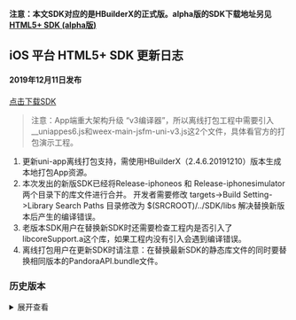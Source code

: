 **注意：本文SDK对应的是HBuilderX的正式版。alpha版的SDK下载地址另见[HTML5+ SDK (alpha版)](https://ask.dcloud.net.cn/article/35968)**

## iOS 平台 HTML5+ SDK 更新日志
#### 2019年12月11日发布 
[点击下载SDK](http://download.dcloud.net.cn/iOSSDK@2.4.6.71959_20191210.zip)
> 注意：App端重大架构升级 “v3编译器”，所以离线打包工程中需要引入__uniappes6.js和weex-main-jsfm-uni-v3.js这2个文件，具体看官方的打包演示工程。

1. 更新uni-app离线打包支持，需使用HBuilderX（2.4.6.20191210）版本生成本地打包App资源。
3. 本次发出的新版SDK已经将Release-iphoneos 和 Release-iphonesimulator两个目录下的库文件进行合并。
开发者需要修改 targets->Build Setting->Library Search Paths 目录修改为 $(SRCROOT)/../SDK/libs 解决替换新版本后产生的编译错误。
4. 老版本SDK用户在替换新SDK时还需要检查工程内是否引入了 libcoreSupport.a这个库，如果工程内没有引入会遇到编译错误。
5. 离线打包用户在更新SDK时请注意：在替换最新SDK的静态库文件的同时要替换相同版本的PandoraAPI.bundle文件。


### 历史版本
<details>
<summary>展开查看</summary>

#### 2019年12月10日发布 
[点击下载SDK](http://download.dcloud.net.cn/iOSSDK@2.4.5.71912_20191209.zip)
> 注意：App端重大架构升级 “v3编译器”，所以离线打包工程中需要引入__uniappes6.js和weex-main-jsfm-uni-v3.js这2个文件，具体看官方的打包演示工程。

+ 更新uni-app离线打包支持，需使用HBuilderX（2.4.5.20191209）版本生成本地打包App资源。
+ iOS平台 新增 Webview窗口原生标题栏样式属性 blurEffect，支持高斯模糊（毛玻璃）效果 [详情](https://www.html5plus.org/doc/zh_cn/webview.html#plus.webview.WebviewTitleNViewStyles)
+ iOS平台 补齐 直播推流（LivePusher）控件支持设置最小码率（min-bitrate）和最大码率（max-bitrate）
+ iOS平台 修复 Webview窗口原生标题栏的搜索框（searchInput）获取焦点会导致placeholder文字移位的Bug [详情](https://ask.dcloud.net.cn/question/83027)
+ iOS平台 修复 图片预览（plus.nativeUI.previewImage）可能出现长图片不能滚动的Bug [详情](https://ask.dcloud.net.cn/question/82455)
- iOS平台 修复 图片预览（plus.nativeUI.previewImage）可能无法正常显示部分网络地址图片的Bug [详情](https://ask.dcloud.net.cn/question/83542)
- iOS平台 修复 使用UniPush或个推推送在后台统计数据中没有展示数和点击数的Bug [详情](https://ask.dcloud.net.cn/question/83292)
- iOS平台 修复 用户拒绝访问相机后，调用摄像头拍照或录像时不会触发错误回调的Bug
- iOS平台 修复 配置使用高德或百度地图后，定位默认没有使用gcj02坐标的Bug
- iOS平台 修复 系统日期（plus.nativeUI.pickDate）、时间（plus.nativeUI.pickTime）选择框与系统提示框遮罩颜色不一致的Bug
- iOS平台 修复 苹果应用内支付IAP恢复购买接口（restoreComplateRequest）有可能不会返回恢复购买凭证的Bug
- App-iOS平台 新增 tabbar和navigationBar 支持设置高斯模糊（毛玻璃）效果 [详情](https://ask.dcloud.net.cn/article/36617)
- App-iOS平台 修复 nvue view 组件设置 border 属性可能引起应用崩溃的Bug [详情](https://ask.dcloud.net.cn/question/83206)
- App-iOS平台 修复 iOS 13 系统中 textarea 输入的内容，比 placeholder 偏左一点的Bug [详情](https://ask.dcloud.net.cn/question/83373)
- App-iOS平台 修复 faceID 识别成功时不能正确触发成功回调的Bug [详情](https://ask.dcloud.net.cn/question/83068)
- App-iOS平台 修复 网络请求 uni.request 设置请求的 header 中存在非字符串值可能会引起崩溃的Bug
- App平台 修复 nvue 导航栏 titleNView 的 type 属性设置为 transparent 时不生效的Bug [详情](https://ask.dcloud.net.cn/question/66907)

#### 2019年11月15日发布 
[点击下载SDK](http://download.dcloud.net.cn/iOSSDK@2.4.2.71170_20191115.zip)
> 注意：weexUniJs.js和uni-app-service.js这2个文件的路径有变化，需要重新引入自己的工程中，具体看官方的打包demo示例。
 
- 更新uni-app离线打包支持，需使用HBuilderX（2.4.2.20191115）版本生成本地打包App资源。
- iOS平台 修复 Webview窗口使用WKWebview内核时截屏绘制（draw）设置 clip 参数无效的Bug [详情](https://ask.dcloud.net.cn/question/45969)
- iOS平台 修复 Webview窗口全部关闭（close）时可能引起应用崩溃的Bug
- iOS平台 修复 Webview窗口设置自定义标题栏按钮点击时可能引起应用崩溃的Bug
- iOS平台 修复 视频播放（VideoPlayer）控件无法自动识别视频方向的Bug [详情](https://ask.dcloud.net.cn/question/79320)
- iOS平台 修复 调用摄像头拍照（captureImage）时设置resolution参数为high、low、medium时可能引起图片显示方向不正确的Bug [详情](https://ask.dcloud.net.cn/question/80814)
- iOS平台 修复 系统相册选择图片（plus.gallery.pick）可能返回不是选中图片的Bug [详情](https://ask.dcloud.net.cn/question/81055)
- iOS平台 修复 文件下载暂停后再继续文件名后面会自动添加数字的Bug [详情](https://ask.dcloud.net.cn/question/66523)
- iOS平台 修复 平台绝对路径转换成本地URL路径（plus.io.convertAbsoluteFileSystem）可能返回null的Bug [详情](https://ask.dcloud.net.cn/question/51954)
- iOS平台 修复 设置应用屏幕常亮（plus.device.setWakelock）在iOS13.1.3系统可能引起崩溃的Bug
- iOS平台 修复 Native.JS获取当前Webview窗口的原生实例对象（plus.ios.currentWebview）可能返回为空的Bug [详情](https://ask.dcloud.net.cn/question/81037)
- iOS平台 修复 创建本地消息（plus.push.createMessage）在iOS10及以上系统只显示最后一条的Bug [详情](https://ask.dcloud.net.cn/question/82560)
- App-iOS平台 修复 nvue页面在iOS13及以上系统默认字体不对的Bug
- App-iOS平台 修复 nvue list 组件 scroll 事件返回的 isDragging 属性不正确的Bug [详情](https://github.com/dcloudio/uni-app/issues/932)
- App-iOS平台 修复 nvue list 组件滚动时 scrollStart/scrollEnd 事件返回参数值为负数的Bug
- App-iOS平台 修复 nvue swiper 组件动态修改 current 属性触发 transition 事件返回的参数不准确的Bug
- App-iOS平台 修复 uni.hideKeyboard 不能收起软键盘的Bug [#903](https://github.com/dcloudio/uni-app/issues/903)
- App-iOS平台 修复 picker 组件可能被软键盘遮挡的Bug [#888](https://github.com/dcloudio/uni-app/issues/888)
- App-iOS平台 修复 input 组件输入中文时失焦导致文字消失的Bug [#888](https://github.com/dcloudio/uni-app/issues/888)
- App-iOS平台 修复 nvue text 组件设置 line-height 属性可能引起显示不正确的Bug
- App-iOS平台 修复 nvue live-pusher 组件设置 whiteness 属性为false不生效的Bug
- App-iOS平台 修复 nvue barcode 组件动态修改属性不生效的Bug
- App-iOS平台 修复 纯nvue项目 侧滑关闭后无法触发上个页面生命周期 onShow 的Bug [详情](https://ask.dcloud.net.cn/question/81830)

#### 2019年10月24日发布 
[点击下载SDK](http://download.dcloud.net.cn/iOSSDK@2.3.7.70518_20191024.zip)
> 注意：weexUniJs.js和uni-app-service.js这2个文件的路径有变化，需要重新引入自己的工程中，具体看官方的打包demo示例。

1. 更新uni-app离线打包支持，需使用HBuilderX（2.3.7.20191024）版本生成本地打包App资源。
- iOS平台 修复 图片预览（plus.nativeUI.previewImage）3张图片且current属性设置为2时显示不正常的Bug [详情](https://ask.dcloud.net.cn/question/79564)
- App-iOS平台 修复 nvue map组件的标记点（markers）的 iconPath 属性值设置为相对路径时可能引起应用崩溃的Bug [详情](https://ask.dcloud.net.cn/question/79444)

#### 2019年10月21日发布 
[点击下载SDK](http://download.dcloud.net.cn/iOSSDK@2.3.6.70402_20191021.zip)
> 注意：weexUniJs.js和uni-app-service.js这2个文件的路径有变化，需要重新引入自己的工程中，具体看官方的打包demo示例。

1. 更新uni-app离线打包支持，需使用HBuilderX（2.3.6.20191021）版本生成本地打包App资源。
- App-iOS平台 修复 tabBar 页面因内存不足而白屏后无法自动恢复的Bug [详情](https://ask.dcloud.net.cn/question/80927)
- App-iOS平台 修复 tabBar 设置 icon 图标可能无法显示的Bug [详情](https://ask.dcloud.net.cn/question/80946)
- App-iOS平台 修复 nvue list组件 scroll 事件返回的参数缺少 isDragging 属性的Bug [详情](https://ask.dcloud.net.cn/question/80928)

#### 2019年10月18日发布 
[点击下载SDK](http://download.dcloud.net.cn/iOSSDK@2.3.5.70309_20191018.zip)
> 注意：weexUniJs.js和uni-app-service.js这个2个文件的路径有变化，需要重新引入自己的工程中，具体看官方的打包demo示例。

1. 更新uni-app离线打包支持，需使用HBuilderX（2.3.5.20191018）版本生成本地打包App资源。
- iOS平台 更新 微信登录、分享、支付SDK（1.8.6.1），适配iOS13，需要配置通用链接（Universal Links）[详情](https://ask.dcloud.net.cn/article/36445)
- iOS平台 更新 QQ登录、分享SDK（3.3.6），新浪微博登录、分享SDK（3.2.5）
- iOS平台 修复 iOS13上配置后台播放音乐可能引起应用崩溃的Bug [详情](https://ask.dcloud.net.cn/question/80253)
- iOS平台 修复 图片压缩（plus.zip.compressImage）设置缩放图片的宽度（width）和高度（height）无效的Bug [详情](https://ask.dcloud.net.cn/question/79993)
- iOS平台 修复 iPhone11上查询设备是否为刘海屏（plus.navigator.hasNotchInScreen）返回值不正确的Bug [详情](https://ask.dcloud.net.cn/question/80291)
- iOS平台 修复 视频播放（VideoPlayer）控件设置 show-progress 属性不生效的Bug
- iOS平台 修复 视频播放（VideoPlayer）控件设置 autoplay 属性值为 true 后加载雪花可能显示不正常的Bug
- iOS平台 修复 指纹识别（Fingerprint）判断当前设备是否支持（plus.fingerprint.isSupport）返回值可能不正确的Bug
- iOS平台 修复 Webview窗口设置软键盘模式（softinputMode）为adjustResize时，新开页面并弹出软键盘后返回可能白屏的Bug
- iOS平台 修复 数据库（SQLite）多次打开数据库后，调用判断数据库是否打开（plus.sqlite.isOpenDatabase）返回值可能不正确的Bug
- iOS平台 修复 数据库（SQLite）在HX中真机运行可能出现SQL语句操作（plus.sqlite.executeSql）无法正常执行的Bug
- App-iOS平台 新增 nvue live-pusher组件支持 orientation 属性设置画面方向 
- App-iOS平台 修复 nvue map组件的点击控件事件 @controltap 不响应的Bug [详情](https://ask.dcloud.net.cn/question/80170)
- App-iOS平台 修复 nvue barcode组件扫码成功触发 marked 事件返回参数条码数据为空的Bug [详情](https://ask.dcloud.net.cn/question/79475)
- iOS平台 修复 系统相册选择图片文件时如果相册中没有图片返回时loading界面不消失的Bug

#### 2019年09月23日发布 
[点击下载SDK](http://download.dcloud.net.cn/iOSSDK@2.3.3.69770_20190923.zip)

1. 更新uni-app离线打包支持，需使用HBuilderX（2.3.3.20190923）版本生成本地打包App资源。
- iOS平台 修复 iOS13上保存图片到系统相册（plus.gallery.save）失败的Bug
- iOS平台 修复 非自定义组件编译模式 uni.request 无法跨域的Bug [详情](https://ask.dcloud.net.cn/question/79323)
- iOS平台 修复 nvue swiper组件包含子组件少于3个时布局可能不正确的Bug
- iOS平台 修复 nvue video组件退出全屏动画时被其它组件覆盖的Bug 

#### 2019年09月21日发布 
[点击下载SDK](http://download.dcloud.net.cn/iOSSDK@2.3.2.69698_20190921.zip)

1. 更新uni-app离线打包支持，需使用HBuilderX（2.3.2.20190921）版本生成本地打包App资源。
- iOS平台 修复 视频播放（VideoPlayer）控件退出全屏后状态栏方向不对的Bug [详情](https://ask.dcloud.net.cn/question/79171)
- iOS平台 修复 iOS13上获取系统状态栏样式（plus.navigator.getStatusBarStyle）总是反馈dark，导致uni-app状态栏颜色混乱的Bug [详情](https://ask.dcloud.net.cn/question/79189)
- iOS平台 修复 iOS13上获取系统状态高度不正确的Bug [详情](https://ask.dcloud.net.cn/question/79219)
- iOS平台 修复 slider组件中的内容可能出现重叠的Bug 
- iOS平台 修复 iOS13上input组件设置自动聚焦无效的Bug
- iOS平台 修复 nvue 组件 refresh 某些情况下闪退的 Bug

#### 2019年09月20日发布 
[点击下载SDK](http://download.dcloud.net.cn/iOSSDK@2.3.1.69621_20190920.zip)

1. 更新uni-app离线打包支持，需使用HBuilderX（2.3.1.20190920）版本生成本地打包App资源。

#### 2019年09月20日发布 
[点击下载SDK](http://download.dcloud.net.cn/iOSSDK@2.3.0.69585_20190919.zip)

1. 重要：因为增加uni的自定义组件，原barcode、video和livepush模块的依赖关系有所变化，具体参看Feature-iOS.xls文件和[livepush](https://ask.dcloud.net.cn/docs/#//ask.dcloud.net.cn/article/35376)**
- 更新uni-app离线打包支持，需使用HBuilderX（2.3.0.20190919）版本生成本地打包App资源。
- iOS平台 新增 云打包支持配置Capabilities，如通用链接（Universal Link）[详情](https://ask.dcloud.net.cn/article/36393)
- iOS平台 新增 创建本地消息（plus.push.createMessage）支持设置标题（title）和副标题（subtitle） [详情](https://ask.dcloud.net.cn/question/78475)
- iOS平台 更新 UniPush&个推推送SDK（2.4.1.0）适配iOS13
- iOS平台 更新 友盟统计SDK（6.0.5）适配iOS13，注意：新版本要求应用使用广告标识IDFA [详情](https://ask.dcloud.net.cn/article/74)
- iOS平台 修复 使用录音对象（AudioRecorder）时如果用户不允许访问麦克风（未授权）不触发失败回调的Bug
- iOS平台 修复 音频播放对象（AudioPlayer）的setStyles方法设置开始播放位置（startTime）不准确，isPaused方法获取播放状态不准确的Bug [详情](https://ask.dcloud.net.cn/question/76201)
- iOS平台 修复 视频播放（VideoPlayer）控件无法播放带身份认证的rtsp地址的Bug [详情](https://ask.dcloud.net.cn/question/76526)
- iOS平台 修复 视频播放（VideoPlayer）控件在iOS13上退出全屏后显示位置不正确的Bug
- iOS平台 修复 蓝牙（Bluetooth）停止搜索设备后再开始可能无法返回之前搜索到的设备，及搜索设置allowDuplicatesKey参数无效的Bug。
- iOS平台 修复 获取网络gif图片信息（plus.io.getImageInfo）引起应用崩溃的Bug
- iOS平台 修复 Webview窗口设置滑屏（drag）后，侧滑返回操作可能引起应用崩溃的Bug [详情](https://ask.dcloud.net.cn/question/77462)
- iOS平台 修复 应用仅配置横屏时调用系统相册选择图片（plus.gallery.pick）时引起应用崩溃的Bug [详情](https://ask.dcloud.net.cn/question/77394)
- iOS平台 修复 图片压缩转换（plus.zip.compressImage）处理图片分辨率过高可能造成内存溢出引起应用崩溃的Bug [详情](https://github.com/dcloudio/uni-app/issues/713)
- iOS平台 修复 图片预览（plus.nativeUI.previewImage）显示高分辨率图片可能超出内存溢出引起应用崩溃的Bug
- iOS平台 修复 直播推流（LivePusher）控件配置开启摄像头（enable-camera）属性导致无法推视频流的Bug
- iOS平台 修复 直播推流（LivePusher）控件设置视频模式（mode）属性和宽高比（aspect）属性可能不生效的Bug
- iOS平台 修复 获取图片信息（plus.io.getImageInfo）传入网络图片地址无法下载图片时触发成功回调的Bug
- iOS平台 修复 Webview窗口背景设置为深色时，Tab栏上面会出现白条的Bug [详情](https://ask.dcloud.net.cn/question/77442)
- iOS平台 修复 Webview窗口使用WKWebview内核时overrideUrlLoading方法无效的Bug [详情](https://ask.dcloud.net.cn/question/78173)
- iOS平台 修复 蓝牙（Bluetooth）开始搜索后不停止直接关闭页面可能会引起应用崩溃的Bug
- iOS平台 修复 uni-app中subNVue页面可能无法接收到父页面通过subNVue.postMessage发送的消息的Bug [详情](https://ask.dcloud.net.cn/question/77312)
- iOS平台 修复 nvue iPhoneX设备软键盘弹出时页面偏移位置不准确的Bug [详情](https://ask.dcloud.net.cn/question/76783)
- iOS平台 修复 nvue map组件添加的子组件可能无法显示的Bug [详情](https://ask.dcloud.net.cn/question/76719)
- iOS平台 修复 nvue swipe组件高度动态变化后切页显示不正常的Bug [详情](https://ask.dcloud.net.cn/question/77500)
- iOS平台 修复 nvue video标签设置封面图片（poster）后动态修改src属性可能引起应用崩溃的Bug [详情](https://ask.dcloud.net.cn/question/77353)
- iOS平台 修复 nvue video标签设置自动播放（autoplay）为true不生效的Bug
- iOS平台 修复 nvue video标签中退出全屏后覆盖元素显示不正常的Bug
- iOS平台 修复 nvue input组件设置adjust-position属性值为false无效的Bug [详情](https://ask.dcloud.net.cn/question/78472)
- iOS平台 修复 nvue webSocket模块设置多个协议（protocol）导致连接服务器失败的Bug
- iOS平台 修复 nvue bindingx在uni-app编译模式下拖拽组件时偏移系数不正确的Bug
- iOS平台 修复 uni原生插件实现代理方法（application:openURL:options:）后与第三方应用交互（如调用微信登录）引起应用崩溃的Bug
- iOS平台 修复 uni原生插件实现代理方法（application:handleOpenURL:）不触发，导致无法获取第三方应用返回数据的Bug

#### 2019年08月19日发布 
[点击下载SDK](http://download.dcloud.net.cn/iOSSDK@2.2.2.68234_20190816.zip)

1. **重要：因为增加uni的自定义组件，原barcode、video和livepush模块的依赖关系有所变化，具体参看Feature-iOS.xls文件和[livepush](https://ask.dcloud.net.cn/docs/#//ask.dcloud.net.cn/article/35376)**
- 更新uni-app离线打包支持，需使用HBuilderX（2.2.2.20190816）版本生成本地打包App资源。

#### 2019年08月14日发布 
[点击下载SDK](http://download.dcloud.net.cn/iOSSDK@2.2.1.68028_20190813.zip)

1. **重要：因为增加uni的自定义组件，原barcode、video和livepush模块的依赖关系有所变化，具体参看Feature-iOS.xls文件和[livepush](https://ask.dcloud.net.cn/docs/#//ask.dcloud.net.cn/article/35376)**
- 更新uni-app离线打包支持，需使用HBuilderX（2.2.1.20190813）版本生成本地打包App资源。
- iOS平台 更新 高德地图SDK：基础SDK（v1.5.7）、3D地图SDK（v6.9.0）、搜索功能（v6.9.0），修复多次打开关闭地图页面引起应用崩溃的Bug [详情](https://ask.dcloud.net.cn/question/66225)
- iOS平台 修复 视频播放（VideoPlayer）控件的timeupdate事件不触发的Bug [详情](https://ask.dcloud.net.cn/question/76470)
- iOS平台 修复 视频播放（VideoPlayer）控件全屏时音量调节手势功能无效的Bug
- iOS平台 修复 Webview窗口配置系统软键盘模式（softinputMode）为adjustResize，收起软键盘后窗口高度无法恢复的Bug [详情](https://ask.dcloud.net.cn/question/76374)
- iOS平台 修复 uni-app项目打包模块配置中勾选“Maps(地图)”但不配置高德或百度地图SDK参数引起提交云端打包失败的Bug

#### 2019年08月12日发布 
[点击下载SDK](http://download.dcloud.net.cn/iOSSDK@2.2.0.67934_20190810.zip)

1. **重要：因为增加uni的自定义组件，原barcode、video和livepush模块的依赖关系有所变化，具体参看Feature-iOS.xls文件和[livepush](https://ask.dcloud.net.cn/docs/#//ask.dcloud.net.cn/article/35376)**
- 更新uni-app离线打包支持，需使用HBuilderX（2.2.0.20190810）版本生成本地打包App资源。
- iOS平台 新增 视频播放（VideoPlayer）控件支持设置倍速播放（playbackRate）
- iOS平台 修复 视频播放（VideoPlayer）控件在页面关闭后可能还会在后台重新播放的Bug [详情](https://ask.dcloud.net.cn/question/74022)
- iOS平台 修复 横竖屏设置中landscape-primary、landscape-secondary方向与android平台相反的Bug
- iOS平台 修复 使用plus.maps.create创建地图设置宽高为用百分比时计算不准确的Bug [详情](https://ask.dcloud.net.cn/question/75754)
- iOS平台 修复 蓝牙（Bluetooth）订阅特征值变化（notifyBLECharacteristicValueChange）后触发onBLECharacteristicValueChange事件逻辑不正确的Bug
- iOS平台 修复 蓝牙（Bluetooth）特征值的写（write）属性可能获取不正确的Bug
- iOS平台 修复 蓝牙（Bluetooth）特征值读（readBLECharacteristicValue）或写（writeBLECharacteristicValue）操作可能不触发回调的Bug

#### 2019年07月24日发布 
[点击下载SDK](http://download.dcloud.net.cn/iOSSDK@2.1.3.66551_20190723.zip)

1. **重要：因为增加uni的自定义组件，原barcode、video和livepush模块的依赖关系有所变化，具体参看Feature-iOS.xls文件和[livepush](https://ask.dcloud.net.cn/docs/#//ask.dcloud.net.cn/article/35376)**
- 更新uni-app离线打包支持，需使用HBuilderX（2.1.3.20190723）版本生成本地打包App资源。
- iOS平台 修复 UniPush通过苹果APNS通道下发payload为字符串内容时，点击触发click事件中消息对象的payload属性值自动转换为包含无效数据json类型的Bug
- iOS平台 修复 nvue页面中获取渠道标识（plus.runtime.channel）返回值不正确的Bug
- iOS平台 修复 真机运行时偶发页面无法渲染（白屏）的Bug [详情](https://ask.dcloud.net.cn/question/74782)

#### 2019年07月16日发布 
[点击下载SDK](http://download.dcloud.net.cn/iOSSDK@2.1.1.66538_20190716.zip)

1. **重要：因为增加uni的自定义组件，原barcode、video和livepush模块的依赖关系有所变化，具体参看Feature-iOS.xls文件和[livepush](https://ask.dcloud.net.cn/docs/#//ask.dcloud.net.cn/article/35376)**
- 更新uni-app离线打包支持，需使用HBuilderX（2.1.1.20190716）版本生成本地打包App资源。
- iOS平台 修复 uni-app使用非自定义组件模式编译可能出现卡在splash界面或崩溃闪退的Bug [详情](https://ask.dcloud.net.cn/question/74644)
- iOS平台 修复 5+应用使用WKWebview在某些情况下可能引起闪退的Bug
- iOS平台 修复 webview的circle样式下拉刷新操作不流畅和显示细节不正确的Bug [详情](https://ask.dcloud.net.cn/question/74717)

#### 2019年07月15日发布 
[点击下载SDK](http://download.dcloud.net.cn/iOSSDK@2.1.0.66460_20190713.zip)

1. **重要：因为增加uni的自定义组件，原barcode、video和livepush模块的依赖关系有所变化，具体参看Feature-iOS.xls文件和[livepush](https://ask.dcloud.net.cn/docs/#//ask.dcloud.net.cn/article/35376)**
- 更新uni-app离线打包支持，需使用HBuilderX（2.1.0.20190713）版本生成本地打包App资源。
- iOS平台 修复 提交苹果应用市场（AppStore）审核提示违反Guideline2.5.2的Bug [详情](https://ask.dcloud.net.cn/question/70813)
- iOS平台 修复 音频播放（AudioPlayer）后台播放网络音乐时控制页面（iOS锁屏控制页）进度显示不准确的Bug [详情](https://ask.dcloud.net.cn/question/71891)
- iOS平台 修复 数据库（SQLite）在多个页面同时操作时可能无效的Bug [详情](https://ask.dcloud.net.cn/question/72299)
- iOS平台 修复 Webview窗口设置不替换H5标准定位接口（replacewebapi：{geolocation:'none'}）不生效的Bug
- iOS平台 修复 日期选择（plus.nativeUI.pickDate）设置显示日期小于起始日期时默认返回的日期不正确的Bug [详情](https://ask.dcloud.net.cn/question/71886)
- iOS平台 修复 获取图片信息（plus.io.getImageInfo）可能不触发回调的Bug [详情](https://ask.dcloud.net.cn/question/71511)
- iOS平台 修复 非自定义组件模式在某些情况子窗口高度计算不正确的Bug [详情](https://ask.dcloud.net.cn/question/72889)
- iOS平台 修复 视频控件（VideoPlayer）播放时拖放调整进度后可能不触发播放结束事件的Bug
- iOS平台 修复 子Webview窗口中软键盘收起后页面无法自动恢复的Bug [详情](https://ask.dcloud.net.cn/question/74321)
- iOS平台 修复 蓝牙（Bluetooth）第一次获取本机蓝牙适配器状态（getBluetoothAdapterState）不触发回调的Bug [详情](https://ask.dcloud.net.cn/question/73242)
- iOS平台 修复 蓝牙（Bluetooth）特征值的write操作类型值为false时无法写入数据的Bug [详情](https://ask.dcloud.net.cn/question/69458)
- iOS平台 修复 蓝牙（Bluetooth）特征值的notify操作类型值为true时无法订阅的Bug [详情](https://ask.dcloud.net.cn/question/72063)
- iOS平台 修复 nvue页面打开vue页面后弹出软键盘时可能会露出之前nvue页面内容的Bug
- iOS平台 修复 nvue页面中img标签src属性不支持"_doc"等开头的图片地址的Bug [详情](https://ask.dcloud.net.cn/question/64986)
- iOS平台 修复 地图控件中的标点对象（marker）在新开页面后再返回时点击报js错误的bug [详情](https://ask.dcloud.net.cn/question/74517)
- iOS平台 修复 nvue页面中获取渠道标识（plus.runtime.channel）返回值不正确的Bug

#### 2019年06月14日发布 
[点击下载SDK](http://download.dcloud.net.cn/iOSSDK@2.0.1.64837_20190614.zip)

1. 更新uni-app离线打包支持，需使用HBuilderX（2.0.1.20190614）版本生成本地打包App资源。

#### 2019年06月11日发布 
[点击下载SDK](http://download.dcloud.net.cn/iOSSDK@2.0.0.64577_20190610.zip)

1. 更新uni-app离线打包支持，需使用HBuilderX（2.0.0.20190610）版本生成本地打包App资源。
+ iOS平台 修复 提交苹果应用市场（AppStore）审核提示违反Guideline2.5.2的Bug [详情](https://ask.dcloud.net.cn/question/70813)
+ iOS平台 修复 音频播放（AudioPlayer）后台播放网络音乐时控制页面（iOS锁屏控制页）进度显示不准确的Bug [详情](https://ask.dcloud.net.cn/question/71891)
+ iOS平台 修复 日期选择对话框（plus.nativeUI.pickDate）返回日期可能不准确的Bug [详情](https://ask.dcloud.net.cn/question/71886)
+ iOS平台 修复 Webview窗口移除原生控件（plus.nativeObj.View）不生效的Bug
+ iOS平台 修复 Webview窗口获取样式（getStyle）返回的json对象键名称全部为小写的Bug

#### 2019年05月23日发布 
[点击下载SDK](http://download.dcloud.net.cn/iOSSDK@1.9.9.63617_20190522.zip)

1. 更新uni-app离线打包支持，需使用HBuilderX（1.9.9.20190522）版本生成本地打包App资源。
+ iOS平台 修复 HBuilderX1.9.8版本引出的网络请求url编码的地址包含#等锚点时可能获取不到数据的Bug。
+ iOS平台 修复 自定义组件模式下调用地图控件对象的resize方法会引起程序崩溃的Bug。
+ 注意离线打包时如果弹出提示框且内容为：“HTML5+ Rumtime D”时，需要在打包的原生工程里配置国际化[如何配置]( https://ask.dcloud.net.cn/article/35963)  

#### 2019年05月19日发布 
[点击下载SDK](http://download.dcloud.net.cn/iOSSDK@1.9.9.63387_20190519.zip)

1. 更新uni-app离线打包支持，需使用HBuilderX（1.9.8.20190518）版本生成本地打包App资源。
- iOS平台 修复 Webview窗口打开页面地址中包含表情字符串时可能引起崩溃的问题

#### 2019年05月18日发布 
[点击下载SDK](http://download.dcloud.net.cn/iOSSDK@1.9.9.63312_20190517.zip)

1. 更新uni-app离线打包支持，需使用HBuilderX（1.9.7.20190517）版本生成本地打包App资源。
- iOS平台 修复 uni-app中设置nvue页面为首页时要6s才能进入应用的Bug
- iOS平台 修复 Webview窗口的下拉刷新雪花可能会被系统状态栏覆盖的Bug
- iOS平台 修复 通过setstyle重设searchInput的placehold时，会把其他参数覆盖的Bug
- iOS平台 修复 真机运行wap2app后再运行uni-app可能无法正常显示的Bug
- iOS平台 修复 原生图片轮播控件（plus.nativeObj.ImageSlider）可能显示不正常的Bug [详情](https://ask.dcloud.net.cn/question/70203)
- iOS平台 修复 原生控件（plus.nativeObj.View）绘制png图片可能无法支持透明的Bug [详情](https://ask.dcloud.net.cn/question/68199)
- iOS平台 修复 uni-app在非自定义组件模式下调用原生插件可能报JS错误（plus.postMessage is not a function）的Bug
- iOS平台 修复 地图控件调用setStyles方法更新样式不生效的Bug
- iOS平台 修复 地图控件可能报JS错误 Can't find variable: WeexPlus 的Bug [详情](https://ask.dcloud.net.cn/question/69807)
- iOS平台 修复 视频播放控件（VideoPlayer）切换到全屏播放时画面可能会卡住的Bug
- iOS平台 修复 视频播放控件（VideoPlayer）可能出现画面被压缩的Bug [详情](https://ask.dcloud.net.cn/question/70290)
- iOS平台 修复 数据库（SQLite）操作在一个db文件中创建多个数据库时异常的Bug [详情](https://ask.dcloud.net.cn/question/70346)
- iOS平台 修复 iOS11及以下系统plus.net.XMLHttpRequest使用GET请求调用send设置body参数可能导致请求失败的Bug
- iOS平台 修复 iOS10及以下系统播放音频（plus.audio.AudioPlayer）可能引起崩溃的Bug
- iOS平台 修复 录制mp3文件时会提前触发录音完成回调，此时调用播放可能引起无法触发播放完成事件的Bug
- iOS平台 修复 uni-app在自定义组件模式下向低功耗蓝牙设备指定特征值写入数据操作无效的Bug
- iOS平台 修复 uni-app在自定义组件模式下native.js的plus.ios.import方法调用时报js错误的Bug [详情](https://ask.dcloud.net.cn/article/35727)
- iOS平台 修复 uni-app在自定义组件模式下报weex-polyfill找不到的Bug [详情](https://ask.dcloud.net.cn/question/69878)
- iOS平台 修复 uni-app在自定义组件模式下使用new方法创建的地图无法再append到其它窗口的Bug [详情](https://ask.dcloud.net.cn/question/69740)
- iOS平台 修复 uni-app在自定义组件模式下调用加速度相关接口（plus.accelerometer）时报js错误的Bug
- iOS平台 修复 uni-app在自定义组件模式下获取当前连接的网络类型可能不正确的Bug
- iOS平台 修复 uni原生插件开发在非自定义组件模式下返回js层数据中包含不支持的数据类型导致插件方法调用失败的Bug

#### 2019年04月27日发布 
[点击下载SDK](http://download.dcloud.net.cn/iOSSDK@1.9.9.62380_20190427.zip)

1. 更新uni-app离线打包支持，需使用HBuilderX（1.9.4.20190426）版本生成本地打包App资源。
- 新增 Webview窗口标题栏上搜索框（searchInput）支持设置输入的文本内容 [文档](https://www.html5plus.org/doc/zh_cn/webview.html#plus.webview.WebviewObject.setTitleNViewSearchInputText)
- iOS平台 修复 页面使用UIWebview渲染设置softinputMode为adjustResize时弹出软键盘后可能白屏的问题
- iOS平台 修复 uni-app在自定义组件模式下使用地图可能报js错误的问题
- iOS平台 修复 uni-app在自定义组件模式下使用直播推流（LivePusher）控件报js错误的问题

#### 2019年04月23日发布 
[点击下载SDK](http://download.dcloud.net.cn/iOSSDK@1.9.9.62072_20190423.zip)

1. 更新uni-app离线打包支持，需使用HBuilderX（1.9.3.20190422）版本生成本地打包App资源。
- iOS平台 修复 nvue页面设置titleNView为false时显示不正确的bug [详情](https://ask.dcloud.net.cn/question/69004)
- iOS平台 修复 nvue页面设置显示titleNView时页面高度可能计算不正确的bug
- iOS平台 修复 页面使用UIWebview渲染设置softinputMode为adjustResize时弹出软键盘后可能会出现黑色区域的问题
- iOS平台 修复 uni-app设置为自定义组件模式时在iOS8.x系统页面白屏的问题
- Hello H5+ 新增 数据库（SQLite）操作示例页面

#### 2019年04月18日发布 
[点击下载SDK](http://download.dcloud.net.cn/iOSSDK@1.9.9.61821_20190418.zip)

1. 更新uni-app离线打包支持，需使用HBuilderX（1.9.2.20190417）版本生成本地打包App资源
- iOS平台 修复 uni-app在非自定义组件模式下调用uni原生插件报plus.postMessage错误的问题 [详情](https://ask.dcloud.net.cn/question/68886)
- iOS平台 修复 打开蓝牙适配器可能不触发回调的问题 [详情](https://ask.dcloud.net.cn/question/68714)
- iOS平台 修复 Webview窗口标题栏上的搜索框（searchInput）失去焦点后输入的文本不显示的问题
- iOS平台 修复 uni-app在自定义组件模式下console.log只能输出最后一个参数的问题

#### 2019年04月16日发布 
[点击下载SDK](http://download.dcloud.net.cn/iOSSDK@1.9.9.61664_20190416.zip)\

1. 更新uni-app离线打包支持，需使用HBuilderX（1.9.1.20190415）版本生成本地打包App资源。
- iOS平台 修复 使用WKWebview后在应用首页可能出现侧滑返回到白色页面的问题
- iOS平台 修复 推送（push）消息事件监听回调可能报js错误的问题

#### 2019年04月13日发布 
[点击下载SDK](http://download.dcloud.net.cn/iOSSDK@1.9.9.61621_20190413.zip)

1. 更新uni-app离线打包支持，需使用HBuilderX（1.9.0.20190412）版本生成本地打包App资源。
- iOS平台 新增 音频播放（AudioPlayer）支持后台控制器（锁屏播放控制面板）功能
- iOS平台 新增 获取设备安全区域接口（plus.navigator.getSafeAreaInsets）。[文档](https://www.html5plus.org/doc/zh_cn/navigator.html#plus.navigator.getSafeAreaInsets)
- iOS平台 修复 录音（AudioRecorder）设置格式为mp3时出现时长不正确的问题
- iOS平台 修复 页面中使用原生控件（plus.nativeObj.View）侧滑返回时可能出现js错误的问题
- iOS平台 修复 页面的softinputMode设置为adjustResize时，软键盘弹出可能会出现页面上移的问题
- iOS平台 修复 页面编辑框失去焦点时会自动滚动到顶部的问题
- iOS平台 修复 图片预览（plus.nativeUI.previewImage）初始显示宽度不正确的问题
- iOS平台 更新 高德地图：基础SDK（v1.5.6）、3D地图SDK（v6.7.0）、搜索功能（v6.5.0）

#### 2019年04月01日发布 
[点击下载SDK](http://download.dcloud.net.cn/iOSSDK@1.9.9.60078_20190401.zip)

1. 更新uni-app离线打包支持，需使用HBuilderX（1.8.2.20190330）版本生成本地打包App资源。
- 【重要】新增 SQLite模块（plus.sqlite.*），支持操作本地数据库文件。[打包配置指南](http://ask.dcloud.net.cn/article/35729)。[API文档](http://www.html5plus.org/doc/zh_cn/sqlite.html)
- iOS平台 修复 创建Webview时设置softinputNavBar属性不生效的问题
- iOS平台 修复 提交云端打包后调用新浪微博分享可能出现应用卡死的问题
- iOS平台 修复 图片预览（plus.nativeUI.previewImage）设置current参数大于图片总数时显示逻辑异常的问题
- iOS平台 修复 蓝牙写入特征值时在部分设备上可能出现无法写入的问题
- iOS平台 修复 模拟器上真机运行更新时可能卡在正在重启的问题

####2019年03月15日发布 
[点击下载SDK](http://download.dcloud.net.cn/iOSSDK@1.9.9.59686_20190315.zip)

1. 更新uni-app离线打包支持，需使用HBuilderX（1.7.0.20190314）版本生成本地打包App资源。
- 新增 自定义基座运行应用时toast提示“当前应用运行在自定义基座中”，避免将自定义基座作为正式包发布
- 新增 Webview窗口标题栏（titleNView）上的按钮支持配置最大宽度（maxWidth）
- 新增支持获取uni-app运行环境版本接口（plus.runtime.uniVersion）
- iOS平台 新增 Webview窗口支持设置是否隐藏软键盘上的导航条（softinputNavBar）
- iOS平台 修复 在iOS12及以上系统WKWebview软键盘弹出后无法完全收回的问题
- iOS平台 修复 在iOS11.4及以上系统弹出软键盘后可能出现页面会整体上移并出现黑色背景的问题
- iOS平台 修复 视频控件（VideoPlayer）无法播放部分rtsp、rtmp视频，timeupdate事件可能不触发等问题
- iOS平台 修复 视频控件（VideoPlayer）在iOS9.x上播放m3u8视频可能引起崩溃的问题
- iOS平台 修复 Webview窗口标题栏（titleNView）在透明样式下按钮文字初始颜色不正确的问题
- iOS平台 修复 部分蓝牙设备可能无法搜索到，蓝牙服务uuid和特征值uuid格式不正确等问题
- iOS平台 修复 uni-app在iOS8.x系统上页面无法渲染出内容的问题
- iOS平台 修复 nvue页面中websocket连接总是失败的问题

#### 2019年02月21日发布 
[点击下载SDK](http://download.dcloud.net.cn/iOSSDK@1.9.9.58828_20190221.zip)

1. 更新uni-app离线打包支持，需使用HBuilderX（1.6.2.20190220）版本生成本地打包App资源。
2. iOS平台 修复 应用首页配置为WKWebview时可能出现启动后白屏的问题
3. iOS平台 修复 相册选择文件界面（plus.gallery.pick）未自动适配系统语言的问题
4. iOS平台 修复 Webview窗口titleNView的buttons中不设置text属性可能会卡死、colour属性无法动态修改的问题
5. iOS平台 修复 提交Appstore提示使用非公开API(DirectoryWatcher)的问题
6. iOS平台 更新 云打包编译环境为XCode10.1，解决提交AppStore提示“WARNING ITMS-90725”的问题

#### 2019年01月21日发布 
[点击下载SDK](http://download.dcloud.net.cn/iOSSDK@1.9.9.58064_20190121.zip)

1. 更新uni-app离线打包支持，需使用HBuilderX（1.5.1或1.5.2）版本生成本地打包App资源。
2. 调整sdk包中HBuilder-Hello工程里默认为高德地图。
3. 新增 标题栏按钮（WebviewTitleNViewButtonStyles）支持红点、角标和向下箭头等。
4. iOS平台 修复 原生控件（NView）可能出现点击事件不触发的问题（影响使用NView实现Tab切换页面功能）
5. iOS平台 修复 视频播放（VideoPlayer）控件隐藏后还继续播放的问题
6. iOS平台 修复 窗口使用UIWebview内核可能出现拦截资源不生效的问题
7. iOS平台 修复 地图控件缩放时可能出现标点漂移的问题
8. iOS平台 修复 地图控件的标点可能出现点击不生效的问题
9. iOS平台 修复 WAP2APP应用中小米推送可能接收不到消息的问题
10. iOS平台 修复 获取摄像头对象（plus.camera.getCamera）指定摄像头索引值不生效的问题
11. iOS平台 修复 nvue页面不支持websocket模块的问题

#### 2018年12月26日发布 
[点击下载SDK](http://download.dcloud.net.cn/iOSSDK@1.9.9.56855_20181226.zip)

1. 更新uni-app离线打包支持，需使用HBuilderX（1.4.0.XXXX）版本生成本地打包App资源.
2. Webview窗口设置是否自动调整.
3. 内容区域避免与安全区域或系统状态栏重合，参考：[地址](http://ask.dcloud.net.cn/article/35386).
4. iOS平台 修复 图片压缩（plus.zip.compressImage）的overwrite参数不生效的问题.
5. iOS平台 修复 保存图片到相册使用相对路径时可能导致程序异常的问题.
6. iOS平台 修复 在WAP2APP应用中微信分享成功没有触发回调函数的问题.
7. iOS平台 修复 视频播放控件（VideoPlayer）通过setStle设置height属性不生效的问题.

#### 2018年12月12日发布 
[点击下载SDK](http://download.dcloud.net.cn/iOSSDK@1.9.9.55931_20181212.zip)

1. 更新uni-app离线打包支持，需使用HBuilderX（1.3.1.20181211）版本生成本地打包App资源.
2. iOS平台 更新 支付宝App支付SDK（v15.5.7）.
3. iOS平台 修复 通过Scheme启动应用plus.runtime.arguments可能获取不到启动参数的问题.
4. iOS平台 修复 设置Storage数据（plus.storage.setItem）可能引起程序崩溃的问题.
5. iOS平台 修复 视频播放控件（VideoPlayer）播放某些视频最后几秒可能一直缓冲的问题.
6. iOS平台 修复 视频播放控件（VideoPlayer）拖动播放进度后修改src可能不会自动播放的问题.
7. iOS平台 修复 地图控件来回移动操作后可能导致标点对象（Marker）变形的问题.
8. iOS平台 修复 百度定位可能引起应用崩溃的问题.

###2018年11月27日发布 
[点击下载SDK](http://download.dcloud.net.cn/iOSSDK@1.9.9.55369_20181127.zip)

1. 更新uni-app离线打包支持，需使用HBuilderX（1.2.1.20181126）版本生成本地打包App资源。
2. iOS平台 优化 iPhoneX*（刘海屏）设备沉浸式适配方式，与H5保持一致（注意：iOS11及以上系统如果出现灰条，需在name="viewport"的  meta节点content属性值中添加viewport-fit=cover）。
3. iOS平台 修复 从微信小程序启动应用时获取参数不正确的问题。
4. iOS平台 修复 应用升级后获取的版本号可能不更新的问题。
5. iOS平台 修复 原生图片预览（plus.nativeUI.previewImage）界面可能引起应用崩溃的问题。
6. iOS平台 修复 无法从相册中选择大视频文件的问题。
7. iOS平台 修复 iPhoneXS/Max设备状态栏高度适配不正确的问题。
8. iOS平台 修复 iPhone8 plus设备指纹识别返回结果为不支持的问题。
9. iOS平台 修复 Webview窗口设置bounce后下拉刷新不生效的问题。
10. iOS平台 修复 Webview窗口点击输入框弹出软键盘时可能出现自动滚动位置不正确的问题。
11. iOS平台 修复 视频播放控件（VideoPlayer）的autoplay属性可能不生效的问题。
12. iOS平台 修复 nvue页面中弹出软键盘后收回区域可能不对的问题。
13. iOS平台 修复 定位隐私权限提示crash问题。

#### 2018年11月9日发布 
[点击下载SDK](http://download.dcloud.net.cn/iOSSDK@1.9.9.53416_20181109.zip)

1. 更新uni-app离线打包支持，需使用HBuilderX（1.1.0.20181030）版本生成本地打包App资源。
2. 新增支持指纹识别功能等控件。
3. 修复已知5+API的bug，提升稳定性。

#### 2018年09月29日发布 
[点击下载SDK](http://download.dcloud.net.cn/iOSSDK@1.9.9.52542_20180929.zip)

1. 新增支持uni-app离线打包（HBuilderX中生成本地打包App资源）
2. 新增支持视频播放控件、直播推流等控件；
3. 更新分享SDK（微信、新浪微博），支持分享音频、视频、小程序等；
4. 修复已知5+API的bug，提升稳定性

#### 2018年5月11日发布 
[点击下载SDK](http://download.dcloud.net.cn/IOS-SDK@1.9.9.44932_20180511.zip)

1. 修复近期发现的一些bug，提升稳定性
2. 更新微信SDK，新版微信SDK有带支付和不带支付两个版本，使用微信支付的开发者需要在工程中引入libWeChatSDK_pay.a。使用了微信分享和登录但未使用支付的用户需要在工程中引入libWeChatSDK.a。 **未使用微信支付功能的用户引入libWeChatSDK_pay.a在提交AppStore审核时可能会因为支付通道问题被拒绝**